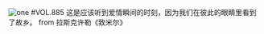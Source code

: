 ![one](http://image.wufazhuce.com/FhpqR3HWbgLxyZw01OhUvOjgVWRt)
#VOL.885
这是应该听到爱情瞬间的时刻，因为我们在彼此的眼睛里看到了故乡。 from 拉斯克许勒《致米尔》